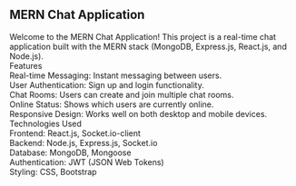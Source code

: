 <h2>
  MERN Chat Application
</h2>
<p>
Welcome to the MERN Chat Application! This project is a real-time chat application built with the MERN stack (MongoDB, Express.js, React.js, and Node.js).
<br>
Features<br>
Real-time Messaging: Instant messaging between users.<br>
User Authentication: Sign up and login functionality.<br>
Chat Rooms: Users can create and join multiple chat rooms.<br>
Online Status: Shows which users are currently online.<br>
Responsive Design: Works well on both desktop and mobile devices.<br>
Technologies Used<br>
Frontend: React.js, Socket.io-client<br>
Backend: Node.js, Express.js, Socket.io<br>
Database: MongoDB, Mongoose<br>
Authentication: JWT (JSON Web Tokens)<br>
Styling: CSS, Bootstrap<br>
</p>
